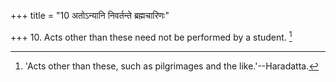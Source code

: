 +++
title = "10 अतोऽन्यानि निवर्तन्ते ब्रह्मचारिणः"

+++
10. Acts other than these need not be performed by a student. [^8] 


[^8]:  'Acts other than these, such as pilgrimages and the like.'--Haradatta.

